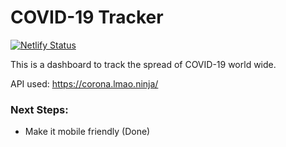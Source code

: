 # COVID-19 Tracker

[![Netlify Status](https://api.netlify.com/api/v1/badges/6d64d844-e468-477c-80ff-29c8429017b3/deploy-status)](https://app.netlify.com/sites/covid19-globaldashboard/deploys)

This is a dashboard to track the spread of COVID-19 world wide.

API used: https://corona.lmao.ninja/

### Next Steps:

- Make it mobile friendly (Done)

